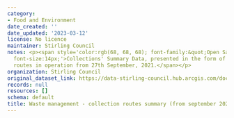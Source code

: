 ```yaml
---
category:
- Food and Environment
date_created: ''
date_updated: '2023-03-12'
license: No licence
maintainer: Stirling Council
notes: <p><span style='color:rgb(68, 68, 68); font-family:&quot;Open Sans&quot;, sans-serif;
  font-size:14px;'>Collections' Summary Data, presented in the form of a report, for
  routes in operation from 27th September, 2021.</span></p>
organization: Stirling Council
original_dataset_link: https://data-stirling-council.hub.arcgis.com/documents/stirling-council::waste-management-collection-routes-summary-from-september-2021
records: null
resources: []
schema: default
title: Waste management - collection routes summary (from september 2021)
---
```

